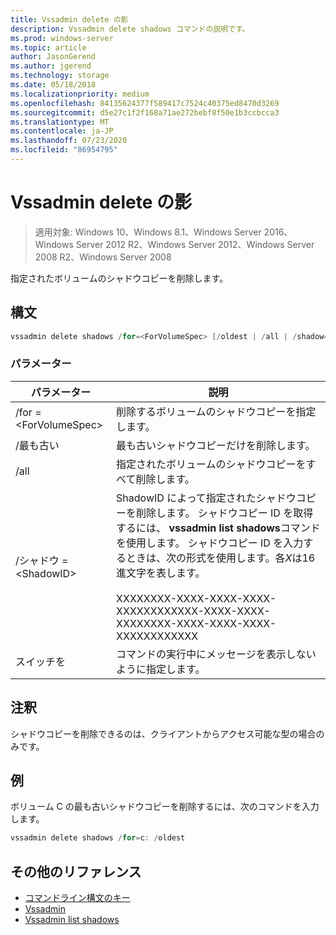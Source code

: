 ```yaml
---
title: Vssadmin delete の影
description: Vssadmin delete shadows コマンドの説明です。
ms.prod: windows-server
ms.topic: article
author: JasonGerend
ms.author: jgerend
ms.technology: storage
ms.date: 05/18/2018
ms.localizationpriority: medium
ms.openlocfilehash: 84135624377f589417c7524c40375ed8470d3269
ms.sourcegitcommit: d5e27c1f2f168a71ae272bebf8f50e1b3ccbcca3
ms.translationtype: MT
ms.contentlocale: ja-JP
ms.lasthandoff: 07/23/2020
ms.locfileid: "86954795"
---
```

# <a name="vssadmin-delete-shadows"></a>Vssadmin delete の影

> 適用対象: Windows 10、Windows 8.1、Windows Server 2016、Windows Server 2012 R2、Windows Server 2012、Windows Server 2008 R2、Windows Server 2008

指定されたボリュームのシャドウコピーを削除します。

## <a name="syntax"></a>構文

```PowerShell
vssadmin delete shadows /for=<ForVolumeSpec> [/oldest | /all | /shadow=<ShadowID>] [/quiet]
```

### <a name="parameters"></a>パラメーター

|パラメーター|説明|
|---|---|
|/for =\<ForVolumeSpec>|削除するボリュームのシャドウコピーを指定します。|
|/最も古い|最も古いシャドウコピーだけを削除します。|
|/all|指定されたボリュームのシャドウコピーをすべて削除します。|
|/シャドウ =\<ShadowID>|ShadowID によって指定されたシャドウコピーを削除します。 シャドウコピー ID を取得するには、 **vssadmin list shadows**コマンドを使用します。 シャドウコピー ID を入力するときは、次の形式を使用します。各*X*は16進文字を表します。<br><br>XXXXXXXX-XXXX-XXXX-XXXX-XXXXXXXXXXXX-XXXX-XXXX-XXXXXXXX-XXXX-XXXX-XXXX-XXXXXXXXXXXX|
|スイッチを|コマンドの実行中にメッセージを表示しないように指定します。|

## <a name="remarks"></a>注釈

シャドウコピーを削除できるのは、クライアントからアクセス可能な型の場合のみです。

## <a name="examples"></a>例

ボリューム C の最も古いシャドウコピーを削除するには、次のコマンドを入力します。

```PowerShell
vssadmin delete shadows /for=c: /oldest
```

## <a name="additional-references"></a>その他のリファレンス

* [コマンドライン構文のキー](/previous-versions/windows/it-pro/windows-server-2012-r2-and-2012/cc771080(v%3dws.11))
* [Vssadmin](vssadmin.md)
* [Vssadmin list shadows](vssadmin-list-shadows.md)
